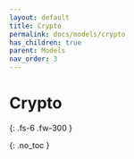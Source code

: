 ```yaml
---
layout: default
title: Crypto
permalink: docs/models/crypto
has_children: true
parent: Models
nav_order: 3
---
```


# Crypto

{: .fs-6 .fw-300 }

{: .no_toc }
